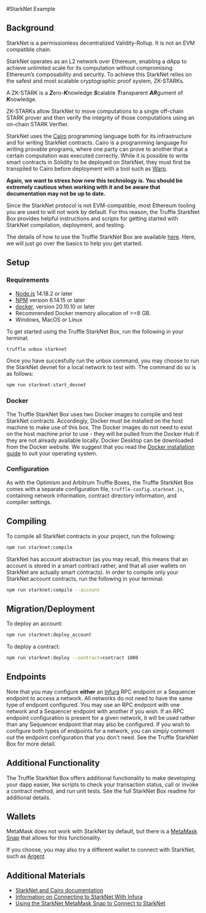 #StarkNet Example

## Background

StarkNet is a permissionless decentralized Validity-Rollup. It is not an EVM compatible chain.

StarkNet operates as an L2 network over Ethereum, enabling a dApp to achieve unlimited scale for its computation without compromising Ethereum’s composability and security. To achieve this StarkNet relies on the safest and most scalable cryptographic proof system, ZK-STARKs.

A ZK-STARK is a ***Z***ero-***K***nowledge ***S***calable ***T***ransparent ***AR***gument of ***K***nowledge.

ZK-STARKs allow StarkNet to move computations to a single off-chain STARK prover and then verify the integrity of those computations using an on-chain STARK Verifier.

StarkNet uses the [Cairo](https://github.com/starkware-libs/cairo-lang/) programming language both for its infrastructure and for writing StarkNet contracts. Cairo is a programming language for writing provable programs, where one party can prove to another that a certain computation was executed correctly. While it is possible to write smart contracts in Solidity to be deployed on StarkNet, they must first be transpiled to Cairo before deployment with a tool such as [Warp](https://github.com/NethermindEth/warp). 

**Again, we want to stress how new this technology is. You should be extremely cautious when working with it and be aware that documentation may not be up to date.**

Since the StarkNet protocol is not EVM-compatible, most Ethereum tooling you are used to will not work by default. For this reason, the Truffle StarkNet Box provides helpful instructions and scripts for getting started with StarkNet compilation, deployment, and testing.

The details of how to use the Truffle StarkNet Box are available [here](https://github.com/truffle-box/starknet-box/). Here, we will just go over the basics to help you get started.

## Setup

### Requirements
- [Node.js](https://nodejs.org/) 14.18.2 or later
- [NPM](https://docs.npmjs.com/cli/) version 6.14.15 or later
- [docker](https://docs.docker.com/get-docker/), version 20.10.10 or later
- Recommended Docker memory allocation of >=8 GB.
- Windows, MacOS or Linux

To get started using the Truffle StarkNet Box, run the following in your terminal: 

```bash
truffle unbox starknet
```

Once you have succesfully run the unbox command, you may choose to run the StarkNet devnet for a local network to test with. The command do so is as follows: 

```bash
npm run starknet:start_devnet
```

### Docker

The Truffle StarkNet Box uses two Docker images to compile and test StarkNet contracts. Accordingly, Docker must be installed on the host machine to make use of this box. The Docker images do not need to exist on the host machine prior to use - they will be pulled from the Docker Hub if they are not already available locally. Docker Desktop can be downloaded from the Docker website. We suggest that you read the [Docker installation guide](https://docs.docker.com/get-docker/) to suit your operating system.

### Configuration

As with the Optimism and Arbitrum Truffle Boxes, the Truffle StarkNet Box comes with a separate configuration file, `truffle-config.starknet.js`, containing network information, contract directory information, and compiler settings.

## Compiling

To compile all StarkNet contracts in your project, run the following: 

```bash
npm run starknet:compile
```

StarkNet has account abstraction (as you may recall, this means that an account is stored in a smart contract rather, and that all user wallets on StarkNet are actually smart contracts). In order to compile only your StarkNet account contracts, run the following in your terminal:

```bash
npm run starknet:compile --account
```

## Migration/Deployment

To deploy an account: 

```bash
npm run starknet:deploy_account
```

To deploy a contract:

```bash
npm run starknet:deploy --contract=contract 1000
```

## Endpoints

Note that you may configure **either** an [Infura](https://infura.io/) RPC endpoint or a Sequencer endpoint to access a network. All networks do not need to have the same type of endpoint configured. You may use an RPC endpoint with one network and a Sequencer endpoint with another if you wish. If an RPC endpoint configuration is present for a given network, it will be used rather than any Sequencer endpoint that may also be configured. If you wish to configure both types of endpoints for a network, you can simply comment out the endpoint configuration that you don't need. See the Truffle StarkNet Box for more detail. 

## Additional Functionality

The Truffle StarkNet Box offers additional functionality to make developing your dapp easier, like scripts to check your transaction status, call or invoke a contract method, and run unit tests. See the full StarkNet Box readme for additional details.

## Wallets

MetaMask does not work with StarkNet by default, but there is a [MetaMask Snap](https://consensys.net/blog/metamask/metamask-integrates-starkware-into-first-of-its-kind-zk-rollup-snap/) that allows for this functionality. 

If you choose, you may also try a different wallet to connect with StarkNet, such as [Argent](https://www.argent.xyz/argent-x/)

## Additional Materials
- [StarkNet and Cairo documentation](https://starknet.io/docs/index.html)
- [Information on Connecting to StarkNet With Infura](https://infura.io/networks/ethereum/starknet)
- [Using the StarkNet MetaMask Snap to Connect to StarkNet](https://consensys.net/blog/metamask/metamask-integrates-starkware-into-first-of-its-kind-zk-rollup-snap/)
